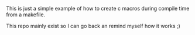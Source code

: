This is just a simple example of how to create c macros during compile time from a makefile.

This repo mainly exist so I can go back an remind myself how it works ;)
